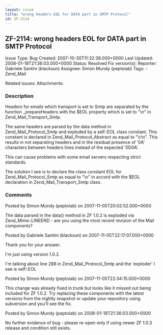 ```yaml
---
layout: issue
title: "wrong headers EOL for DATA part in SMTP Protocol"
id: ZF-2114
---
```


ZF-2114: wrong headers EOL for DATA part in SMTP Protocol
---------------------------------------------------------

 Issue Type: Bug Created: 2007-10-30T11:32:38.000+0000 Last Updated: 2008-01-18T21:36:03.000+0000 Status: Resolved Fix version(s): 
 Reporter:  Gabriele Santini (blacksun)  Assignee:  Simon Mundy (peptolab)  Tags: - Zend\_Mail
 
 Related issues: 
 Attachments: 
### Description

Headers for emails which transport is set to Smtp are separated by the function \_prepareHeaders with the $EOL property which is set to "\\n" in Zend\_Mail\_Transport\_Smtp.

The same headers are parsed by the data method in Zend\_Mail\_Protocol\_Smtp and exploded by a self::EOL class constant. This constant is declared in Zend\_Mail\_Protocol\_Abstract as equal to "\\r\\n". This results in not separating headers and in the residual presence of '0A' characters between headers lines instead of the expected '0D0A'.

This can cause problems with some email servers respecting strict standards.

The solution I see is to declare the class constant EOL for Zend\_Mail\_Protocol\_Smtp as equal to "\\n" in accord with the $EOL declaration in Zend\_Mail\_Transport\_Smtp class.

 

 

### Comments

Posted by Simon Mundy (peptolab) on 2007-11-05T20:02:52.000+0000

The data parsed in the data() method in ZF 1.0.2 is exploded via Zend\_Mime::LINEEND - are you using the most recent revision of the Mail components?

 

 

Posted by Gabriele Santini (blacksun) on 2007-11-05T22:17:07.000+0000

Thank you for your answer.

I'm just using version 1.0.2.

I'm talking about line 288 in Zend\_Mail\_Protocol\_Smtp and the 'exploder' I see is self::EOL

 

 

Posted by Simon Mundy (peptolab) on 2007-11-05T22:34:15.000+0000

This change was already fixed in trunk but looks like it missed out being included for ZF 1.0.2. Try replacing these components with the latest versions from the nightly snapshot or update your repository using subversion and you'll see the fix.

 

 

Posted by Simon Mundy (peptolab) on 2008-01-18T21:36:03.000+0000

No further evidence of bug - please re-open only if using newer ZF 1.0.3 release and condition still exists.

 

 